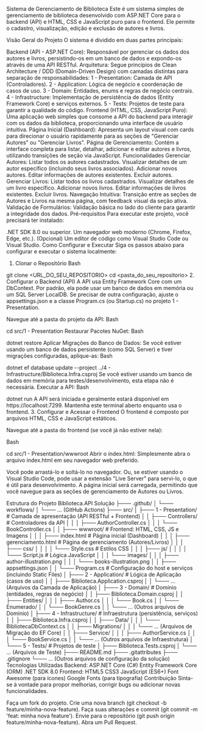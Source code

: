 Sistema de Gerenciamento de Biblioteca
Este é um sistema simples de gerenciamento de biblioteca desenvolvido com ASP.NET Core para o backend (API) e HTML, CSS e JavaScript puro para o frontend. Ele permite o cadastro, visualização, edição e exclusão de autores e livros.

Visão Geral do Projeto
O sistema é dividido em duas partes principais:

Backend (API - ASP.NET Core): Responsável por gerenciar os dados dos autores e livros, persistindo-os em um banco de dados e expondo-os através de uma API RESTful.
Arquitetura: Segue princípios de Clean Architecture / DDD (Domain-Driven Design) com camadas distintas para separação de responsabilidades:
1 - Presentation: Camada de API (Controladores).
2 - Application: Lógica de negócio e coordenação de casos de uso.
3 - Domain: Entidades, enums e regras de negócio centrais.
4 - Infrastructure: Implementação de persistência de dados (Entity Framework Core) e serviços externos.
5 - Tests: Projetos de teste para garantir a qualidade do código.
Frontend (HTML, CSS, JavaScript Puro): Uma aplicação web simples que consome a API do backend para interagir com os dados da biblioteca, proporcionando uma interface de usuário intuitiva.
Página Inicial (Dashboard): Apresenta um layout visual com cards para direcionar o usuário rapidamente para as seções de "Gerenciar Autores" ou "Gerenciar Livros".
Página de Gerenciamento: Contém a interface completa para listar, detalhar, adicionar e editar autores e livros, utilizando transições de seção via JavaScript.
Funcionalidades
Gerenciar Autores:
Listar todos os autores cadastrados.
Visualizar detalhes de um autor específico (incluindo seus livros associados).
Adicionar novos autores.
Editar informações de autores existentes.
Excluir autores.
Gerenciar Livros:
Listar todos os livros cadastrados.
Visualizar detalhes de um livro específico.
Adicionar novos livros.
Editar informações de livros existentes.
Excluir livros.
Navegação Intuitiva: Transição entre as seções de Autores e Livros na mesma página, com feedback visual da seção ativa.
Validação de Formulários: Validação básica no lado do cliente para garantir a integridade dos dados.
Pré-requisitos
Para executar este projeto, você precisará ter instalado:

.NET SDK 8.0 ou superior.
Um navegador web moderno (Chrome, Firefox, Edge, etc.).
(Opcional) Um editor de código como Visual Studio Code ou Visual Studio.
Como Configurar e Executar
Siga os passos abaixo para configurar e executar o sistema localmente:

1. Clonar o Repositório
Bash

git clone <URL_DO_SEU_REPOSITORIO>
cd <pasta_do_seu_repositorio>
2. Configurar o Backend (API)
A API usa Entity Framework Core com um DbContext. Por padrão, ela pode usar um banco de dados em memória ou um SQL Server LocalDB. Se precisar de outra configuração, ajuste o appsettings.json e a classe Program.cs (ou Startup.cs) no projeto 1 - Presentation.

Navegue até a pasta do projeto da API:
Bash

cd src/1 - Presentation
Restaurar Pacotes NuGet:
Bash

dotnet restore
Aplicar Migrações do Banco de Dados: Se você estiver usando um banco de dados persistente (como SQL Server) e tiver migrações configuradas, aplique-as:
Bash

dotnet ef database update --project ../4 - Infrastructure/Biblioteca.Infra.csproj
Se você estiver usando um banco de dados em memória para testes/desenvolvimento, esta etapa não é necessária.
Executar a API:
Bash

dotnet run
A API será iniciada e geralmente estará disponível em https://localhost:7299. Mantenha este terminal aberto enquanto usa o frontend.
3. Configurar e Acessar o Frontend
O frontend é composto por arquivos HTML, CSS e JavaScript estáticos.

Navegue até a pasta do frontend (se você já não estiver nela):

Bash

cd src/1 - Presentation/wwwroot
Abrir o index.html:
Simplesmente abra o arquivo index.html em seu navegador web preferido.

Você pode arrastá-lo e soltá-lo no navegador.
Ou, se estiver usando o Visual Studio Code, pode usar a extensão "Live Server" para servi-lo, o que é útil para desenvolvimento.
A página inicial será carregada, permitindo que você navegue para as seções de gerenciamento de Autores ou Livros.

Estrutura do Projeto
Biblioteca.API Solução
├─── .github/
│    └─── workflows/
│         └─── ... (GitHub Actions)
├─── src/
│    ├─── 1 - Presentation/        # Camada de apresentação (API RESTful + Frontend)
│    │    ├─── Controllers/         # Controladores da API
│    │    │    ├─── AuthorController.cs
│    │    │    └─── BookController.cs
│    │    ├─── wwwroot/           # Frontend: HTML, CSS, JS e Imagens
│    │    │    ├─── index.html       # Página inicial (Dashboard)
│    │    │    ├─── gerenciamento.html # Página de gerenciamento (Autores/Livros)
│    │    │    ├─── css/
│    │    │    │    └─── Style.css    # Estilos CSS
│    │    │    ├─── js/
│    │    │    │    └─── Script.js    # Lógica JavaScript
│    │    │    └─── images/
│    │    │         ├─── author-illustration.png
│    │    │         └─── books-illustration.png
│    │    ├─── appsettings.json
│    │    └─── Program.cs          # Configuração do host e serviços (incluindo Static Files)
│    ├─── 2 - Application/         # Lógica de Aplicação (casos de uso)
│    │    ├─── Biblioteca.Application.csproj
│    │    └─── ... (Arquivos da Camada de Aplicação)
│    ├─── 3 - Domain/              # Domínio (entidades, regras de negócio)
│    │    ├─── Biblioteca.Domain.csproj
│    │    ├─── Entities/
│    │    │    ├─── Author.cs
│    │    │    └─── Book.cs
│    │    └─── Enumerado/
│    │        └─── BookGenre.cs
│    │    └─── ... (Outros arquivos de Domínio)
│    ├─── 4 - Infrastructure/      # Infraestrutura (persistência, serviços)
│    │    ├─── Biblioteca.Infra.csproj
│    │    ├─── Data/
│    │    │    └─── BibliotecaDbContext.cs
│    │    ├─── Migrations/
│    │    │    └─── ... (Arquivos de Migração do EF Core)
│    │    ├─── Service/
│    │    │    ├─── AuthorService.cs
│    │    │    └─── BookService.cs
│    │    └─── ... (Outros arquivos de Infraestrutura)
│    └─── 5 - Tests/               # Projetos de teste
│        ├─── Biblioteca.Tests.csproj
│        └─── ... (Arquivos de Teste)
├─── README.md
├─── .gitattributes
├─── .gitignore
└─── ... (Outros arquivos de configuração da solução)
Tecnologias Utilizadas
Backend:
ASP.NET Core (C#)
Entity Framework Core (ORM)
.NET SDK 8.0
Frontend:
HTML5
CSS3
JavaScript (ES6+)
Font Awesome (para ícones)
Google Fonts (para tipografia)
Contribuição
Sinta-se à vontade para propor melhorias, corrigir bugs ou adicionar novas funcionalidades.

Faça um fork do projeto.
Crie uma nova branch (git checkout -b feature/minha-nova-feature).
Faça suas alterações e commit (git commit -m 'feat: minha nova feature').
Envie para o repositório (git push origin feature/minha-nova-feature).
Abra um Pull Request.
